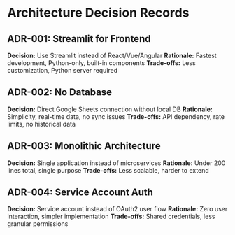 # Architecture Decision Records

## ADR-001: Streamlit for Frontend
**Decision:** Use Streamlit instead of React/Vue/Angular
**Rationale:** Fastest development, Python-only, built-in components
**Trade-offs:** Less customization, Python server required

## ADR-002: No Database
**Decision:** Direct Google Sheets connection without local DB
**Rationale:** Simplicity, real-time data, no sync issues
**Trade-offs:** API dependency, rate limits, no historical data

## ADR-003: Monolithic Architecture
**Decision:** Single application instead of microservices
**Rationale:** Under 200 lines total, single purpose
**Trade-offs:** Less scalable, harder to extend

## ADR-004: Service Account Auth
**Decision:** Service account instead of OAuth2 user flow
**Rationale:** Zero user interaction, simpler implementation
**Trade-offs:** Shared credentials, less granular permissions
